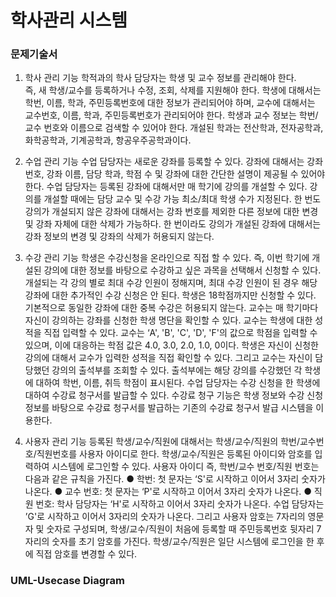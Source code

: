 # 학사관리 시스템

### 문제기술서
1) 학사 관리 기능
 학적과의 학사 담당자는 학생 및 교수 정보를 관리해야 한다.</br> 즉, 새 학생/교수를 등록하거나 수정, 조회, 삭제를 지원해야 한다. 학생에 대해서는 학번, 이름, 학과, 주민등록번호에 대한 정보가 관리되어야 하며, 교수에 대해서는 교수번호, 이름, 학과, 주민등록번호가 관리되어야 한다. 학생과 교수 정보는 학번/교수 번호와 이름으로 검색할 수 있어야 한다. 개설된 학과는 전산학과, 전자공학과, 화학공학과, 기계공학과, 항공우주공학과이다.

2) 수업 관리 기능
 수업 담당자는 새로운 강좌를 등록할 수 있다. 강좌에 대해서는 강좌 번호, 강좌 이름, 담당 학과, 학점 수 및 강좌에 대한 간단한 설명이 제공될 수 있어야 한다. 수업 담당자는 등록된 강좌에 대해서만 매 학기에 강의를 개설할 수 있다. 강의를 개설할 때에는 담당 교수 및 수강 가능 최소/최대 학생 수가 지정된다. 한 번도 강의가 개설되지 않은 강좌에 대해서는 강좌 번호를 제외한 다른 정보에 대한 변경 및 강좌 자체에 대한 삭제가 가능하다. 한 번이라도 강의가 개설된 강좌에 대해서는 강좌 정보의 변경 및 강좌의 삭제가 허용되지 않는다.

3) 수강 관리 기능
 학생은 수강신청을 온라인으로 직접 할 수 있다. 즉, 이번 학기에 개설된 강의에 대한 정보를 바탕으로 수강하고 싶은 과목을 선택해서 신청할 수 있다. 개설되는 각 강의 별로 최대 수강 인원이 정해지며, 최대 수강 인원이 된 경우 해당 강좌에 대한 추가적인 수강 신청은 안 된다. 학생은 18학점까지만 신청할 수 있다. 기본적으로 동일한 강좌에 대한 중복 수강은 허용되지 않는다.
   교수는 매 학기마다 자신이 강의하는 강좌를 신청한 학생 명단을 확인할 수 있다. 교수는 학생에 대한 성적을 직접 입력할 수 있다. 교수는 ‘A', 'B', 'C', 'D', 'F'의 값으로 학점을 입력할 수 있으며, 이에 대응하는 학점 값은 4.0, 3.0, 2.0, 1.0, 0이다.
   학생은 자신이 신청한 강의에 대해서 교수가 입력한 성적을 직접 확인할 수 있다. 그리고 교수는 자신이 담당했던 강의의 출석부를 조회할 수 있다. 출석부에는 해당 강의를 수강했던 각 학생에 대하여 학번, 이름, 취득 학점이 표시된다.
   수업 담당자는 수강 신청을 한 학생에 대하여 수강료 청구서를 발급할 수 있다. 수강료 청구 기능은 학생 정보와 수강 신청 정보를 바탕으로 수강료 청구서를 발급하는 기존의 수강료 청구서 발급 시스템을 이용한다.

4) 사용자 관리 기능
 등록된 학생/교수/직원에 대해서는 학생/교수/직원의 학번/교수번호/직원번호를 사용자 아이디로 한다. 학생/교수/직원은 등록된 아이디와 암호를 입력하여 시스템에 로그인할 수 있다. 사용자 아이디 즉, 학번/교수 번호/직원 번호는 다음과 같은 규칙을 가진다.
● 학번: 첫 문자는 ‘S'로 시작하고 이어서 3자리 숫자가 나온다.
● 교수 번호: 첫 문자는 ‘P'로 시작하고 이어서 3자리 숫자가 나온다.
● 직원 번호: 학사 담당자는 ‘H'로 시작하고 이어서 3자리 숫자가 나온다. 수업 담당자는 ’G'로 시작하고 이어서 3자리의 숫자가 나온다.
그리고 사용자 암호는 7자리의 영문자 및 숫자로 구성되며, 학생/교수/직원이 처음에 등록할 때 주민등록번호 뒷자리 7자리의 숫자를 초기 암호를 가진다. 학생/교수/직원은 일단 시스템에 로그인을 한 후에 직접 암호를 변경할 수 있다.

### UML-Usecase Diagram
